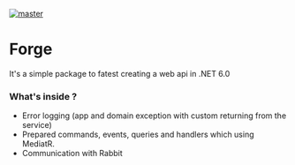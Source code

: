 [![master](https://github.com/Kacper096/Forge/actions/workflows/master-build.yml/badge.svg)](https://github.com/Kacper096/Forge/actions/workflows/master-build.yml)

# Forge
It's a simple package to fatest creating a web api in .NET 6.0

### What's inside ?
* Error logging (app and domain exception with custom returning from the service)
* Prepared commands, events, queries and handlers which using MediatR.
* Communication with Rabbit
